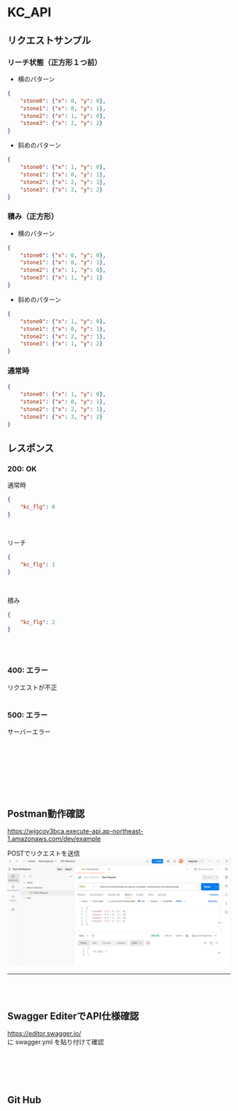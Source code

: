 # KC_API
## リクエストサンプル

### リーチ状態（正方形１つ前）
- 横のパターン
```json
{
    "stone0": {"x": 0, "y": 0},
    "stone1": {"x": 0, "y": 1},
    "stone2": {"x": 1, "y": 0},
    "stone3": {"x": 2, "y": 2}
}
```
- 斜めのパターン
```json
{
    "stone0": {"x": 1, "y": 0},
    "stone1": {"x": 0, "y": 1},
    "stone2": {"x": 2, "y": 1},
    "stone3": {"x": 2, "y": 2}
}
```

### 積み（正方形）
- 横のパターン
```json
{
    "stone0": {"x": 0, "y": 0},
    "stone1": {"x": 0, "y": 1},
    "stone2": {"x": 1, "y": 0},
    "stone3": {"x": 1, "y": 1}
}
```
- 斜めのパターン
```json
{
    "stone0": {"x": 1, "y": 0},
    "stone1": {"x": 0, "y": 1},
    "stone2": {"x": 2, "y": 1},
    "stone3": {"x": 1, "y": 2}
}
```
### 通常時
```json
{
    "stone0": {"x": 1, "y": 0},
    "stone1": {"x": 0, "y": 1},
    "stone2": {"x": 2, "y": 1},
    "stone3": {"x": 3, "y": 2}
}
```
## レスポンス

### 200: OK
通常時
```json
{
    "kc_flg": 0
}
```
<br/>

リーチ
```json
{
    "kc_flg": 1
}
```
<br/>

積み
```json
{
    "kc_flg": 2
}
```
<br><br>
### 400: エラー
リクエストが不正
<br><br>
### 500: エラー
サーバーエラー

<br><br>
<br><br>
---

## Postman動作確認

https://wjgcov3bca.execute-api.ap-northeast-1.amazonaws.com/dev/example

POSTでリクエストを送信
![alt text](img/image-1.png)

---
<br><br>
## Swagger EditerでAPI仕様確認

https://editor.swagger.io/
\
に swagger.yml を貼り付けて確認

<br><br>
---
## Git Hub

